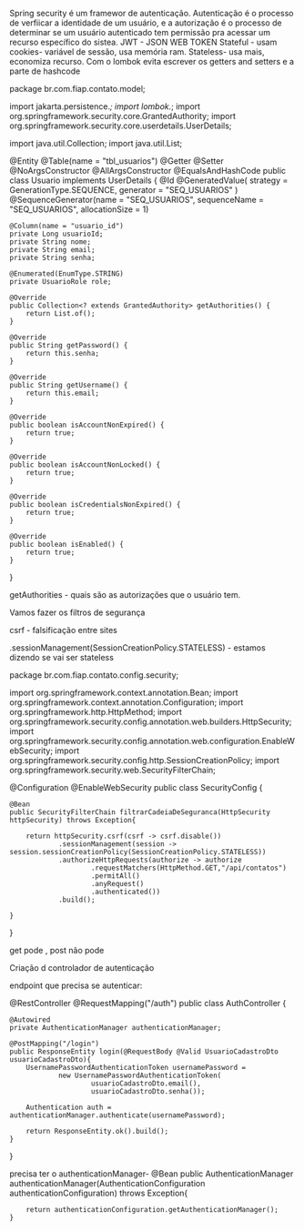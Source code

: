 Spring security é um framewor de autenticação.
Autenticação é o processo de verfiicar a identidade de um usuário, e a autorização é o processo de determinar se um usuário autenticado tem permissão pra acessar um recurso específico do sistea.
JWT - JSON WEB TOKEN 
Stateful - usam cookies- variável de sessão, usa memória ram.
Stateless- usa mais, economiza recurso.
Com o lombok evita escrever os getters and setters e a parte de hashcode


package br.com.fiap.contato.model;

import jakarta.persistence.*;
import lombok.*;
import org.springframework.security.core.GrantedAuthority;
import org.springframework.security.core.userdetails.UserDetails;

import java.util.Collection;
import java.util.List;

@Entity
@Table(name = "tbl_usuarios")
@Getter
@Setter
@NoArgsConstructor
@AllArgsConstructor
@EqualsAndHashCode
public class Usuario implements UserDetails {
    @Id
    @GeneratedValue(
            strategy = GenerationType.SEQUENCE,
            generator = "SEQ_USUARIOS"
    )
    @SequenceGenerator(name = "SEQ_USUARIOS", sequenceName = "SEQ_USUARIOS", allocationSize = 1)

    @Column(name = "usuario_id")
    private Long usuarioId;
    private String nome;
    private String email;
    private String senha;

    @Enumerated(EnumType.STRING)
    private UsuarioRole role;

    @Override
    public Collection<? extends GrantedAuthority> getAuthorities() {
        return List.of();
    }

    @Override
    public String getPassword() {
        return this.senha;
    }

    @Override
    public String getUsername() {
        return this.email;
    }

    @Override
    public boolean isAccountNonExpired() {
        return true;
    }

    @Override
    public boolean isAccountNonLocked() {
        return true;
    }

    @Override
    public boolean isCredentialsNonExpired() {
        return true;
    }

    @Override
    public boolean isEnabled() {
        return true;
    }
}

getAuthorities - quais são as autorizações que o usuário tem. 

Vamos fazer os filtros de segurança

csrf - falsificação entre sites

.sessionManagement(SessionCreationPolicy.STATELESS) - estamos dizendo se vai ser stateless

package br.com.fiap.contato.config.security;

import org.springframework.context.annotation.Bean;
import org.springframework.context.annotation.Configuration;
import org.springframework.http.HttpMethod;
import org.springframework.security.config.annotation.web.builders.HttpSecurity;
import org.springframework.security.config.annotation.web.configuration.EnableWebSecurity;
import org.springframework.security.config.http.SessionCreationPolicy;
import org.springframework.security.web.SecurityFilterChain;

@Configuration
@EnableWebSecurity
public class SecurityConfig {

    @Bean
    public SecurityFilterChain filtrarCadeiaDeSeguranca(HttpSecurity httpSecurity) throws Exception{

        return httpSecurity.csrf(csrf -> csrf.disable())
                .sessionManagement(session -> session.sessionCreationPolicy(SessionCreationPolicy.STATELESS))
                .authorizeHttpRequests(authorize -> authorize
                        .requestMatchers(HttpMethod.GET,"/api/contatos")
                        .permitAll()
                        .anyRequest()
                        .authenticated())
                .build();

    }
}

get pode , post não pode

Criação d controlador de autenticação

endpoint que precisa se autenticar:

@RestController
@RequestMapping("/auth")
public class AuthController {
    
    @Autowired
    private AuthenticationManager authenticationManager;
    
    @PostMapping("/login")
    public ResponseEntity login(@RequestBody @Valid UsuarioCadastroDto usuarioCadastroDto){
        UsernamePasswordAuthenticationToken usernamePassword = 
                new UsernamePasswordAuthenticationToken(
                        usuarioCadastroDto.email(), 
                        usuarioCadastroDto.senha());
        
        Authentication auth = authenticationManager.authenticate(usernamePassword);
        
        return ResponseEntity.ok().build();
    }
    
}


precisa ter o authenticationManager-     @Bean
    public AuthenticationManager authenticationManager(AuthenticationConfiguration authenticationConfiguration) throws Exception{
        
        return authenticationConfiguration.getAuthenticationManager();
    }

